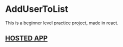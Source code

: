 # AddUserToList
This is a beginner level practice project, made in react.

## [HOSTED APP](https://hardcore-lichterman-ed86ab.netlify.app/)
